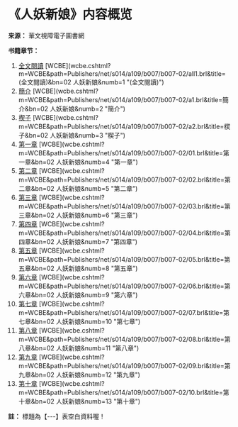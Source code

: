 # 《人妖新娘》内容概览

**来源：** 華文視障電子圖書網

**书籍章节：**

1.  [全文閱讀](read.cshtml?path=Publishers/net/s014/a109/b007/b007-02/all1.brl&title=\(%e5%85%a8%e6%96%87%e9%96%b1%e8%ae%80\)&bn=02+%e4%ba%ba%e5%a6%96%e6%96%b0%e5%a8%98 "前往【(全文閱讀)】頁面") [WCBE](wcbe.cshtml?m=WCBE&path=Publishers/net/s014/a109/b007/b007-02/all1.brl&title=\(全文閱讀\)&bn=02 人妖新娘&numb=1 "(全文閱讀)")
2.  [簡介](read.cshtml?path=Publishers/net/s014/a109/b007/b007-02/a1.brl&title=%e7%b0%a1%e4%bb%8b&bn=02+%e4%ba%ba%e5%a6%96%e6%96%b0%e5%a8%98 "前往【簡介】頁面") [WCBE](wcbe.cshtml?m=WCBE&path=Publishers/net/s014/a109/b007/b007-02/a1.brl&title=簡介&bn=02 人妖新娘&numb=2 "簡介")
3.  [楔子](read.cshtml?path=Publishers/net/s014/a109/b007/b007-02/a2.brl&title=%e6%a5%94%e5%ad%90&bn=02+%e4%ba%ba%e5%a6%96%e6%96%b0%e5%a8%98 "前往【楔子】頁面") [WCBE](wcbe.cshtml?m=WCBE&path=Publishers/net/s014/a109/b007/b007-02/a2.brl&title=楔子&bn=02 人妖新娘&numb=3 "楔子")
4.  [第一章](read.cshtml?path=Publishers/net/s014/a109/b007/b007-02/01.brl&title=%e7%ac%ac%e4%b8%80%e7%ab%a0&bn=02+%e4%ba%ba%e5%a6%96%e6%96%b0%e5%a8%98 "前往【第一章】頁面") [WCBE](wcbe.cshtml?m=WCBE&path=Publishers/net/s014/a109/b007/b007-02/01.brl&title=第一章&bn=02 人妖新娘&numb=4 "第一章")
5.  [第二章](read.cshtml?path=Publishers/net/s014/a109/b007/b007-02/02.brl&title=%e7%ac%ac%e4%ba%8c%e7%ab%a0&bn=02+%e4%ba%ba%e5%a6%96%e6%96%b0%e5%a8%98 "前往【第二章】頁面") [WCBE](wcbe.cshtml?m=WCBE&path=Publishers/net/s014/a109/b007/b007-02/02.brl&title=第二章&bn=02 人妖新娘&numb=5 "第二章")
6.  [第三章](read.cshtml?path=Publishers/net/s014/a109/b007/b007-02/03.brl&title=%e7%ac%ac%e4%b8%89%e7%ab%a0&bn=02+%e4%ba%ba%e5%a6%96%e6%96%b0%e5%a8%98 "前往【第三章】頁面") [WCBE](wcbe.cshtml?m=WCBE&path=Publishers/net/s014/a109/b007/b007-02/03.brl&title=第三章&bn=02 人妖新娘&numb=6 "第三章")
7.  [第四章](read.cshtml?path=Publishers/net/s014/a109/b007/b007-02/04.brl&title=%e7%ac%ac%e5%9b%9b%e7%ab%a0&bn=02+%e4%ba%ba%e5%a6%96%e6%96%b0%e5%a8%98 "前往【第四章】頁面") [WCBE](wcbe.cshtml?m=WCBE&path=Publishers/net/s014/a109/b007/b007-02/04.brl&title=第四章&bn=02 人妖新娘&numb=7 "第四章")
8.  [第五章](read.cshtml?path=Publishers/net/s014/a109/b007/b007-02/05.brl&title=%e7%ac%ac%e4%ba%94%e7%ab%a0&bn=02+%e4%ba%ba%e5%a6%96%e6%96%b0%e5%a8%98 "前往【第五章】頁面") [WCBE](wcbe.cshtml?m=WCBE&path=Publishers/net/s014/a109/b007/b007-02/05.brl&title=第五章&bn=02 人妖新娘&numb=8 "第五章")
9.  [第六章](read.cshtml?path=Publishers/net/s014/a109/b007/b007-02/06.brl&title=%e7%ac%ac%e5%85%ad%e7%ab%a0&bn=02+%e4%ba%ba%e5%a6%96%e6%96%b0%e5%a8%98 "前往【第六章】頁面") [WCBE](wcbe.cshtml?m=WCBE&path=Publishers/net/s014/a109/b007/b007-02/06.brl&title=第六章&bn=02 人妖新娘&numb=9 "第六章")
10. [第七章](read.cshtml?path=Publishers/net/s014/a109/b007/b007-02/07.brl&title=%e7%ac%ac%e4%b8%83%e7%ab%a0&bn=02+%e4%ba%ba%e5%a6%96%e6%96%b0%e5%a8%98 "前往【第七章】頁面") [WCBE](wcbe.cshtml?m=WCBE&path=Publishers/net/s014/a109/b007/b007-02/07.brl&title=第七章&bn=02 人妖新娘&numb=10 "第七章")
11. [第八章](read.cshtml?path=Publishers/net/s014/a109/b007/b007-02/08.brl&title=%e7%ac%ac%e5%85%ab%e7%ab%a0&bn=02+%e4%ba%ba%e5%a6%96%e6%96%b0%e5%a8%98 "前往【第八章】頁面") [WCBE](wcbe.cshtml?m=WCBE&path=Publishers/net/s014/a109/b007/b007-02/08.brl&title=第八章&bn=02 人妖新娘&numb=11 "第八章")
12. [第九章](read.cshtml?path=Publishers/net/s014/a109/b007/b007-02/09.brl&title=%e7%ac%ac%e4%b9%9d%e7%ab%a0&bn=02+%e4%ba%ba%e5%a6%96%e6%96%b0%e5%a8%98 "前往【第九章】頁面") [WCBE](wcbe.cshtml?m=WCBE&path=Publishers/net/s014/a109/b007/b007-02/09.brl&title=第九章&bn=02 人妖新娘&numb=12 "第九章")
13. [第十章](read.cshtml?path=Publishers/net/s014/a109/b007/b007-02/10.brl&title=%e7%ac%ac%e5%8d%81%e7%ab%a0&bn=02+%e4%ba%ba%e5%a6%96%e6%96%b0%e5%a8%98 "前往【第十章】頁面") [WCBE](wcbe.cshtml?m=WCBE&path=Publishers/net/s014/a109/b007/b007-02/10.brl&title=第十章&bn=02 人妖新娘&numb=13 "第十章")

**註：** 標題為【---】表空白資料喔！
